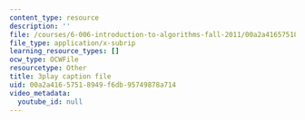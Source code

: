```yaml
---
content_type: resource
description: ''
file: /courses/6-006-introduction-to-algorithms-fall-2011/00a2a41657518949f6db95749878a714_-DwGrJ8JxDc.srt
file_type: application/x-subrip
learning_resource_types: []
ocw_type: OCWFile
resourcetype: Other
title: 3play caption file
uid: 00a2a416-5751-8949-f6db-95749878a714
video_metadata:
  youtube_id: null
---
```

